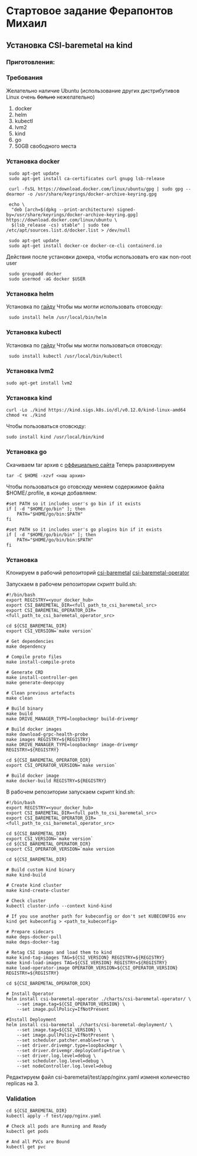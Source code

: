 # Стартовое задание Ферапонтов Михаил
## Установка CSI-baremetal на kind

### Приготовления:
### Требования
Желательно наличие Ubuntu (использование других дистрибутивов Linux очень ~~больно~~ нежелательно)
1. docker
2. helm
3. kubectl
4. lvm2
5. kind
6. go
7. 50GB свободного места

### Установка docker
```
 sudo apt-get update
 sudo apt-get install ca-certificates curl gnupg lsb-release

 curl -fsSL https://download.docker.com/linux/ubuntu/gpg | sudo gpg --dearmor -o /usr/share/keyrings/docker-archive-keyring.gpg

 echo \
  "deb [arch=$(dpkg --print-architecture) signed-by=/usr/share/keyrings/docker-archive-keyring.gpg] https://download.docker.com/linux/ubuntu \
  $(lsb_release -cs) stable" | sudo tee /etc/apt/sources.list.d/docker.list > /dev/null
  
 sudo apt-get update
 sudo apt-get install docker-ce docker-ce-cli containerd.io
```
Действия после установки докера, чтобы использовать его как non-root user
```
 sudo groupadd docker
 sudo usermod -aG docker $USER
```
### Установка helm
Установка по [гайду](https://helm.sh/docs/intro/install/)
Чтобы мы могли использовать отовсюду:
```
 sudo install helm /usr/local/bin/helm
```

### Установка kubectl
Установка по [гайду](https://kubernetes.io/ru/docs/tasks/tools/install-kubectl/)
Чтобы мы могли пользоваться отовсюду:
```
 sudo install kubectl /usr/local/bin/kubectl
```

### Установка lvm2
```
sudo apt-get install lvm2
```

### Установка kind
```
curl -Lo ./kind https://kind.sigs.k8s.io/dl/v0.12.0/kind-linux-amd64
chmod +x ./kind
```
Чтобы пользоваться отовсюду:
```
sudo install kind /usr/local/bin/kind
```

### Установка go
Скачиваем tar архив с [оффициально сайта](https://go.dev/doc/install)
Теперь разархивируем
```
tar -C $HOME -xzvf <наш архив>
```
Чтобы пользоваться go отовсюду меняем содержимое файла $HOME/.profile, в конце добавляем:
```
#set PATH so it includes user's go bin if it exists
if [ -d "$HOME/go/bin" ]; then
    PATH="$HOME/go/bin:$PATH"
fi

#set PATH so it includes user's go plugins bin if it exists
if [ -d "$HOME/go/bin/bin" ]; then
    PATH="$HOME/go/bin/bin:$PATH"
fi
```
### Установка
Клонируем в рабочий репозиторий [csi-baremetal](https://github.com/dell/csi-baremetal) [csi-baremetal-operator](https://github.com/dell/csi-baremetal-operator)

Запускаем в рабочем репозитории скрипт build.sh:
```
#!/bin/bash
export REGISTRY=<your_docker_hub>
export CSI_BAREMETAL_DIR=<full_path_to_csi_baremetal_src>
export CSI_BAREMETAL_OPERATOR_DIR=<full_path_to_csi_baremetal_operator_src>

cd ${CSI_BAREMETAL_DIR}
export CSI_VERSION=`make version`

# Get dependencies
make dependency

# Compile proto files
make install-compile-proto

# Generate CRD
make install-controller-gen
make generate-deepcopy

# Clean previous artefacts
make clean

# Build binary
make build
make DRIVE_MANAGER_TYPE=loopbackmgr build-drivemgr

# Build docker images
make download-grpc-health-probe
make images REGISTRY=${REGISTRY}
make DRIVE_MANAGER_TYPE=loopbackmgr image-drivemgr REGISTRY=${REGISTRY}

cd ${CSI_BAREMETAL_OPERATOR_DIR}
export CSI_OPERATOR_VERSION=`make version`

# Build docker image
make docker-build REGISTRY=${REGISTRY}
```
В рабочем репозитории запускаем скрипт kind.sh:
```
#!/bin/bash
export REGISTRY=<your_docker_hub>
export CSI_BAREMETAL_DIR=<full_path_to_csi_baremetal_src>
export CSI_BAREMETAL_OPERATOR_DIR=<full_path_to_csi_baremetal_operator_src>

cd ${CSI_BAREMETAL_DIR}
export CSI_VERSION=`make version`
cd ${CSI_BAREMETAL_OPERATOR_DIR}
export CSI_OPERATOR_VERSION=`make version

cd ${CSI_BAREMETAL_DIR}

# Build custom kind binary
make kind-build

# Create kind cluster
make kind-create-cluster

# Check cluster
kubectl cluster-info --context kind-kind

# If you use another path for kubeconfig or don't set KUBECONFIG env
kind get kubeconfig > <path_to_kubeconfig>

# Prepare sidecars 
make deps-docker-pull
make deps-docker-tag

# Retag CSI images and load them to kind
make kind-tag-images TAG=${CSI_VERSION} REGISTRY=${REGISTRY}
make kind-load-images TAG=${CSI_VERSION} REGISTRY=${REGISTRY}
make load-operator-image OPERATOR_VERSION=${CSI_OPERATOR_VERSION} REGISTRY=${REGISTRY}

cd ${CSI_BAREMETAL_OPERATOR_DIR}

# Install Operator
helm install csi-baremetal-operator ./charts/csi-baremetal-operator/ \
    --set image.tag=${CSI_OPERATOR_VERSION} \
    --set image.pullPolicy=IfNotPresent

#Install Deployment
helm install csi-baremetal ./charts/csi-baremetal-deployment/ \
    --set image.tag=${CSI_VERSION} \
    --set image.pullPolicy=IfNotPresent \
    --set scheduler.patcher.enable=true \
    --set driver.drivemgr.type=loopbackmgr \
    --set driver.drivemgr.deployConfig=true \
    --set driver.log.level=debug \
    --set scheduler.log.level=debug \
    --set nodeController.log.level=debug
```
Редактируем файл csi-baremetal/test/app/nginx.yaml изменя количество replicas на 3.

### Validation
```# Install test app
cd ${CSI_BAREMETAL_DIR}
kubectl apply -f test/app/nginx.yaml

# Check all pods are Running and Ready
kubectl get pods

# And all PVCs are Bound
kubectl get pvc

```
